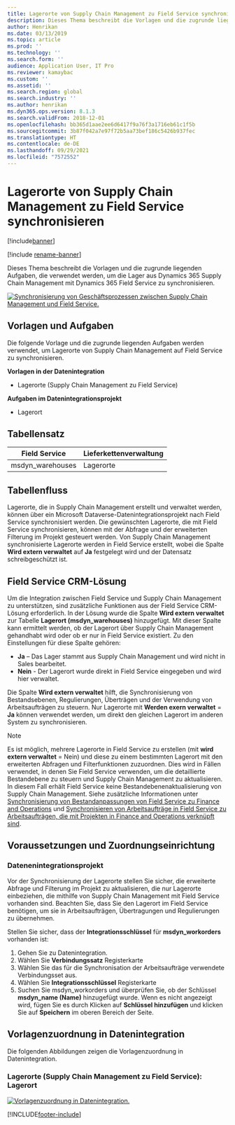 ```yaml
---
title: Lagerorte von Supply Chain Management zu Field Service synchronisieren
description: Dieses Thema beschreibt die Vorlagen und die zugrunde liegenden Aufgaben, die verwendet werden, um die Lager aus Dynamics 365 Supply Chain Management mit Dynamics 365 Field Service zu synchronisieren.
author: Henrikan
ms.date: 03/13/2019
ms.topic: article
ms.prod: ''
ms.technology: ''
ms.search.form: ''
audience: Application User, IT Pro
ms.reviewer: kamaybac
ms.custom: ''
ms.assetid: ''
ms.search.region: global
ms.search.industry: ''
ms.author: henrikan
ms.dyn365.ops.version: 8.1.3
ms.search.validFrom: 2018-12-01
ms.openlocfilehash: bb365d1aae2ee6d6417f9a76f3a1716eb61c1f5b
ms.sourcegitcommit: 3b87f042a7e97f72b5aa73bef186c5426b937fec
ms.translationtype: HT
ms.contentlocale: de-DE
ms.lasthandoff: 09/29/2021
ms.locfileid: "7572552"
---
```

# <a name="synchronize-warehouses-from-supply-chain-management-to-field-service"></a>Lagerorte von Supply Chain Management zu Field Service synchronisieren

[!include[banner](../includes/banner.md)]

[!include [rename-banner](~/includes/cc-data-platform-banner.md)]

Dieses Thema beschreibt die Vorlagen und die zugrunde liegenden Aufgaben, die verwendet werden, um die Lager aus Dynamics 365 Supply Chain Management mit Dynamics 365 Field Service zu synchronisieren.

[![Synchronisierung von Geschäftsprozessen zwischen Supply Chain Management und Field Service.](./media/FSWarehouseOW.png)](./media/FSWarehouseOW.png)

## <a name="templates-and-tasks"></a>Vorlagen und Aufgaben
Die folgende Vorlage und die zugrunde liegenden Aufgaben werden verwendet, um Lagerorte von Supply Chain Management auf Field Service zu synchronisieren.

**Vorlagen in der Datenintegration**
- Lagerorte (Supply Chain Management zu Field Service)

**Aufgaben im Datenintegrationsprojekt**
- Lagerort

## <a name="table-set"></a>Tabellensatz
| Field Service    | Lieferkettenverwaltung                 |
|------------------|----------------------------------------|
| msdyn_warehouses | Lagerorte                             |

## <a name="table-flow"></a>Tabellenfluss
Lagerorte, die in Supply Chain Management erstellt und verwaltet werden, können über ein Microsoft Dataverse-Datenintegrationsprojekt nach Field Service synchronisiert werden. Die gewünschten Lagerorte, die mit Field Service synchronisieren, können mit der Abfrage und der erweiterten Filterung im Projekt gesteuert werden. Von Supply Chain Management synchronisierte Lagerorte werden in Field Service erstellt, wobei die Spalte **Wird extern verwaltet** auf **Ja** festgelegt wird und der Datensatz schreibgeschützt ist.

## <a name="field-service-crm-solution"></a>Field Service CRM-Lösung
Um die Integration zwischen Field Service und Supply Chain Management zu unterstützen, sind zusätzliche Funktionen aus der Field Service CRM-Lösung erforderlich. In der Lösung wurde die Spalte **Wird extern verwaltet** zur Tabelle **Lagerort (msdyn_warehouses)** hinzugefügt. Mit dieser Spalte kann ermittelt werden, ob der Lagerort über Supply Chain Management gehandhabt wird oder ob er nur in Field Service existiert. Zu den Einstellungen für diese Spalte gehören:
- **Ja** – Das Lager stammt aus Supply Chain Management und wird nicht in Sales bearbeitet.
- **Nein** - Der Lagerort wurde direkt in Field Service eingegeben und wird hier verwaltet.

Die Spalte **Wird extern verwaltet** hilft, die Synchronisierung von Bestandsebenen, Regulierungen, Überträgen und der Verwendung von Arbeitsaufträgen zu steuern. Nur Lagerorte mit **Werden exern verwaltet** = **Ja** können verwendet werden, um direkt den gleichen Lagerort im anderen System zu synchronisieren. 

> [!NOTE]
> Es ist möglich, mehrere Lagerorte in Field Service zu erstellen (mit **wird extern verwaltet** = Nein) und diese zu einem bestimmten Lagerort mit den erweiterten Abfragen und Filterfunktionen zuzuordnen. Dies wird in Fällen verwendet, in denen Sie Field Service verwenden, um die detaillierte Bestandebene zu steuern und Supply Chain Management zu aktualisieren. In diesem Fall erhält Field Service keine Bestandebenenaktualisierung von Supply Chain Management. Siehe zusätzliche Informationen unter [Synchronisierung von Bestandanpassungen von Field Service zu Finance and Operations](/dynamics365/unified-operations/supply-chain/sales-marketing/synchronize-inventory-adjustments) und [Synchronisieren von Arbeitsaufträge in Field Service zu Arbeitsaufträgen, die mit Projekten in Finance and Operations verknüpft sind](/dynamics365/unified-operations/supply-chain/sales-marketing/field-service-work-order).

## <a name="prerequisites-and-mapping-setup"></a>Voraussetzungen und Zuordnungseinrichtung
### <a name="data-integration-project"></a>Datenenintegrationsprojekt
Vor der Synchronisierung der Lagerorte stellen Sie sicher, die erweiterte Abfrage und Filterung im Projekt zu aktualisieren, die nur Lagerorte einbeziehen, die mithilfe von Supply Chain Management mit Field Service vorhanden sind. Beachten Sie, dass Sie den Lagerort im Field Service benötigen, um sie in Arbeitsaufträgen, Übertragungen und Regulierungen zu übernehmen.  

Stellen Sie sicher, dass der **Integrationsschlüssel** für **msdyn_workorders** vorhanden ist:
1. Gehen Sie zu Datenintegration.
2. Wählen Sie **Verbindungssatz** Registerkarte
3. Wählen Sie das für die Synchronisation der Arbeitsaufträge verwendete Verbindungsset aus.
4. Wählen Sie **Integrationsschlüssel** Registerkarte
5. Suchen Sie msdyn_workorders und überprüfen Sie, ob der Schlüssel **msdyn_name (Name)** hinzugefügt wurde. Wenn es nicht angezeigt wird, fügen Sie es durch Klicken auf **Schlüssel hinzufügen** und klicken Sie auf **Speichern** im oberen Bereich der Seite.

## <a name="template-mapping-in-data-integration"></a>Vorlagenzuordnung in Datenintegration

Die folgenden Abbildungen zeigen die Vorlagenzuordnung in Datenintegration.

### <a name="warehouses-supply-chain-management-to-field-service-warehouse"></a>Lagerorte (Supply Chain Management zu Field Service): Lagerort

[![Vorlagenzuordnung in Datenintegration.](./media/Warehouse1.png)](./media/Warehouse1.png)


[!INCLUDE[footer-include](../../includes/footer-banner.md)]